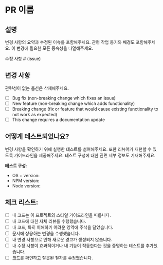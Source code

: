 # PR 이름

## 설명

변경 사항의 요약과 수정된 이슈를 포함해주세요. 관련 작업 동기와 배경도 포함해주세요.
이 변경에 필요한 모든 종속성을 나열해주세요.

수정 사항 # (issue)

## 변경 사항

관련성이 없는 옵션은 삭제해주세요.

- [ ] Bug fix (non-breaking change which fixes an issue)
- [ ] New feature (non-breaking change which adds functionality)
- [ ] Breaking change (fix or feature that would cause existing functionality to not work as expected)
- [ ] This change requires a documentation update

## 어떻게 테스트되었나요?

변경 사항을 확인하기 위해 실행한 테스트를 섦여해주세요. 또한 리뷰어가 재현할 수 있도록 가이드라인을 제공해주세요.
테스트 구성에 대한 관련 세부 정보도 기재해주세요.

<!-- - [ ] Test A
- [ ] Test B -->

**테스트 구성**:

<!-- - 운영 체제 + 버전: macOS Sonoma
- NPM 버전: 10.0.0
- Node 버전: 20.0.0 -->

- OS + version:
- NPM version:
- Node version:

## 체크 리스트:

- [ ] 내 코드는 이 프로젝트의 스타일 가이드라인을 따릅니다.
- [ ] 내 코드에 대한 자체 리뷰를 수행했습니다.
- [ ] 내 코드, 특히 이해하기 어려운 영역에 주석을 달았습니다.
- [ ] 문서에 상응하는 변경을 수행했습니다.
- [ ] 내 변경 사항으로 인해 새로운 경고가 생성되지 않습니다.
- [ ] 내 수정 사항이 효과적이거나 내 기능이 작동한다는 것을 증명하는 테스트를 추가했습니다.
- [ ] 코드를 확인하고 잘못된 철자를 수정했습니다.
